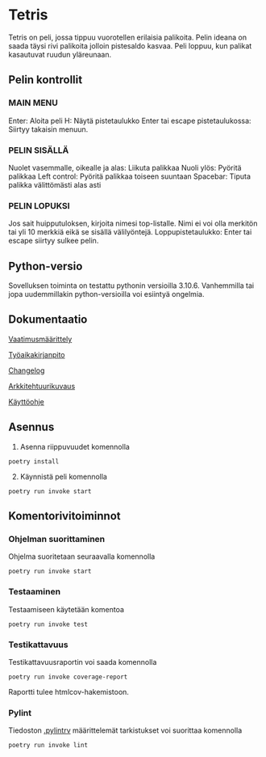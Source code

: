 # Tetris

Tetris on peli, jossa tippuu vuorotellen erilaisia palikoita. Pelin ideana on saada täysi rivi palikoita jolloin pistesaldo kasvaa. Peli loppuu, kun palikat kasautuvat ruudun yläreunaan.

## Pelin kontrollit

### MAIN MENU

Enter: Aloita peli
H: Näytä pistetaulukko
Enter tai escape pistetaulukossa: Siirtyy takaisin menuun.

### PELIN SISÄLLÄ

Nuolet vasemmalle, oikealle ja alas: Liikuta palikkaa
Nuoli ylös: Pyöritä palikkaa
Left control: Pyöritä palikkaa toiseen suuntaan
Spacebar: Tiputa palikka välittömästi alas asti

### PELIN LOPUKSI

Jos sait huipputuloksen, kirjoita nimesi top-listalle. Nimi ei voi olla merkitön tai yli 10 merkkiä eikä se sisällä välilyöntejä.
Loppupistetaulukko: Enter tai escape siirtyy sulkee pelin.

## Python-versio
Sovelluksen toiminta on testattu pythonin versioilla 3.10.6. Vanhemmilla tai jopa uudemmillakin python-versioilla voi esiintyä ongelmia.

## Dokumentaatio

[Vaatimusmäärittely](https://github.com/mseppi/ot-harjoitustyo/blob/main/dokumentaatio/vaatimusmaarittely.md)

[Työaikakirjanpito](https://github.com/mseppi/ot-harjoitustyo/blob/main/dokumentaatio/tyoaikakirjanpito.md)

[Changelog](https://github.com/mseppi/ot-harjoitustyo/blob/main/dokumentaatio/changelog.md)

[Arkkitehtuurikuvaus](https://github.com/mseppi/ot-harjoitustyo/blob/main/dokumentaatio/arkkitehtuuri.md)

[Käyttöohje](https://github.com/mseppi/ot-harjoitustyo/blob/main/dokumentaatio/k%C3%A4ytt%C3%B6ohje.md)

## Asennus

1. Asenna riippuvuudet komennolla

```
poetry install
```

2. Käynnistä peli komennolla

```
poetry run invoke start
```

## Komentorivitoiminnot

### Ohjelman suorittaminen

Ohjelma suoritetaan seuraavalla komennolla

```
poetry run invoke start
```

### Testaaminen

Testaamiseen käytetään komentoa

```
poetry run invoke test
```

### Testikattavuus

Testikattavuusraportin voi saada komennolla

```
poetry run invoke coverage-report
```

Raportti tulee htmlcov-hakemistoon.

### Pylint

Tiedoston [.pylintrv](https://github.com/mseppi/ot-harjoitustyo/blob/main/.pylintrc) määrittelemät tarkistukset voi suorittaa komennolla

```
poetry run invoke lint
```
